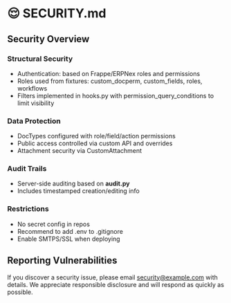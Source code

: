 # 😌  SECURITY.md

## Security Overview

### Structural Security

- Authentication: based on Frappe/ERPNex roles and permissions
- Roles used from fixtures: custom_docperm, custom_fields, roles, workflows
- Filters implemented in hooks.py with permission_query_conditions to limit visibility

### Data Protection
- DocTypes configured with role/field/action permissions
- Public access controlled via custom API and overrides
- Attachment security via CustomAttachment

### Audit Trails
- Server-side auditing based on **audit.py**
- Includes timestamped creation/editing info

### Restrictions
- No secret config in repos
- Recommend to add .env to .gitignore
- Enable SMTPS/SSL when deploying

## Reporting Vulnerabilities
If you discover a security issue, please email [security@example.com](mailto:security@example.com) with details. We appreciate responsible disclosure and will respond as quickly as possible.

